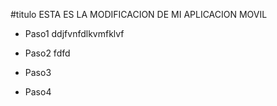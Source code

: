 #titulo
ESTA ES LA MODIFICACION DE MI APLICACION MOVIL

- Paso1 
ddjfvnfdlkvmfklvf

- Paso2
fdfd

- Paso3

- Paso4